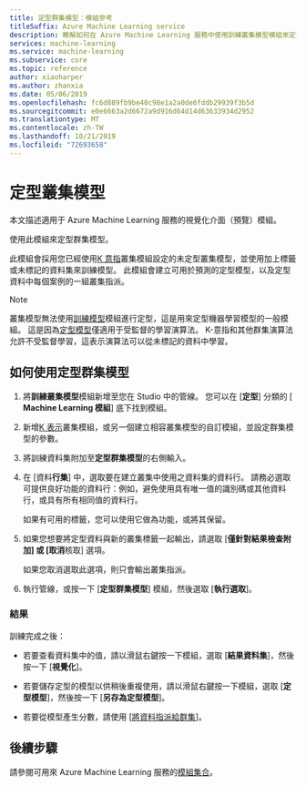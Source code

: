 ```yaml
---
title: 定型群集模型：模組參考
titleSuffix: Azure Machine Learning service
description: 瞭解如何在 Azure Machine Learning 服務中使用訓練叢集模型模組來定型群集模型。
services: machine-learning
ms.service: machine-learning
ms.subservice: core
ms.topic: reference
author: xiaoharper
ms.author: zhanxia
ms.date: 05/06/2019
ms.openlocfilehash: fc6d889fb9be40c98e1a2a0de6fddb29939f3b5d
ms.sourcegitcommit: e0e6663a2d6672a9d916d64d14d63633934d2952
ms.translationtype: MT
ms.contentlocale: zh-TW
ms.lasthandoff: 10/21/2019
ms.locfileid: "72693658"
---
```

# <a name="train-clustering-model"></a>定型叢集模型

本文描述適用于 Azure Machine Learning 服務的視覺化介面（預覽）模組。

使用此模組來定型群集模型。

此模組會採用您已經使用[K 意指](k-means-clustering.md)叢集模組設定的未定型叢集模型，並使用加上標籤或未標記的資料集來訓練模型。 此模組會建立可用於預測的定型模型，以及定型資料中每個案例的一組叢集指派。

> [!NOTE]
> 叢集模型無法使用[訓練模型](train-model.md)模組進行定型，這是用來定型機器學習模型的一般模組。 這是因為[定型模型](train-model.md)僅適用于受監督的學習演算法。 K-意指和其他群集演算法允許不受監督學習，這表示演算法可以從未標記的資料中學習。  
  
## <a name="how-to-use-train-clustering-model"></a>如何使用定型群集模型  
  
1.  將**訓練叢集模型**模組新增至您在 Studio 中的管線。 您可以在 [**定型**] 分類的 [ **Machine Learning 模組**] 底下找到模組。  
  
2. 新增[K 表示](k-means-clustering.md)叢集模組，或另一個建立相容叢集模型的自訂模組，並設定群集模型的參數。  
    
3.  將訓練資料集附加至**定型群集模型**的右側輸入。
  
5.  在 [資料**行集**] 中，選取要在建立叢集中使用之資料集的資料行。 請務必選取可提供良好功能的資料行：例如，避免使用具有唯一值的識別碼或其他資料行，或具有所有相同值的資料行。

    如果有可用的標籤，您可以使用它做為功能，或將其保留。  
  
6. 如果您想要將定型資料與新的叢集標籤一起輸出，請選取 [**僅針對結果檢查附加] 或 [取消**核取] 選項。

    如果您取消選取此選項，則只會輸出叢集指派。 

7. 執行管線，或按一下 [**定型群集模型**] 模組，然後選取 [**執行選取**]。  
  
### <a name="results"></a>結果

訓練完成之後：


+  若要查看資料集中的值，請以滑鼠右鍵按一下模組，選取 [**結果資料集**]，然後按一下 [**視覺化**]。

+ 若要儲存定型的模型以供稍後重複使用，請以滑鼠右鍵按一下模組，選取 [**定型模型**]，然後按一下 [**另存為定型模型**]。

+ 若要從模型產生分數，請使用 [[將資料指派給群集](assign-data-to-clusters.md)]。



## <a name="next-steps"></a>後續步驟

請參閱可用來 Azure Machine Learning 服務的[模組集合](module-reference.md)。 